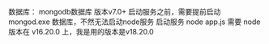 数据库： mongodb数据库 版本v7.0+
启动服务之前，需要提前启动 mongod.exe 数据库，不然无法启动node服务 
启动服务 node app.js
需要 node 版本在 v16.20.0 上，我是用的版本是v18.20.0
